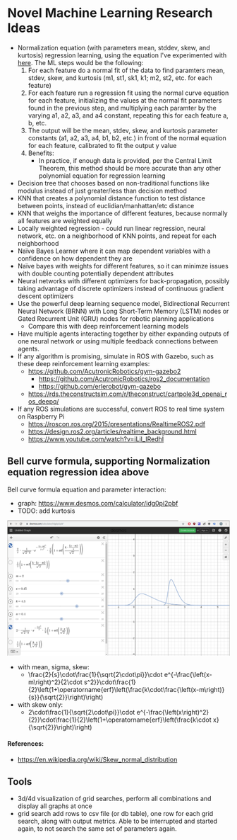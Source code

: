# Novel Machine Learning Research Ideas
- Normalization equation (with parameters mean, stddev, skew, and kurtosis) regression learning, using the equation I've experimented with [here](https://github.com/vicb1/python-reference/blob/master/code/statistics/bell_curve_formula.ipynb).  The ML steps would be the following:
    1. For each feature do a normal fit of the data to find paramters mean, stdev, skew, and kurtosis (m1, st1, sk1, k1; m2, st2, etc. for each feature)
    1. For each feature run a regression fit using the normal curve equation for each feature, initializing the values at the normal fit parameters found in the previous step, and multiplying each paramter by the varying a1, a2, a3, and a4 constant, repeating this for each feature a, b, etc.
    1. The output will be the mean, stdev, skew, and kurtosis parameter constants (a1, a2, a3, a4, b1, b2, etc.) in front of the normal equation for each feature, calibrated to fit the output y value
    1. Benefits:
        - In practice, if enough data is provided, per the Central Limit Theorem, this method should be more accurate than any other polynomial equation for regression learning
- Decision tree that chooses based on non-traditional functions like modulus instead of just greater/less than decision method
- KNN that creates a polynomial distance function to test distance between points, instead of euclidian/manhattan/etc distance 
- KNN that weighs the importance of different features, because normally all features are weighted equally 
- Locally weighted regression - could run linear regression, neural network, etc. on a neighborhood of KNN points, and repeat for each neighborhood  
- Naïve Bayes Learner where it can map dependent variables with a confidence on how dependent they are
- Naïve bayes with weights for different features, so it can minimze issues with double counting potentially dependent attributes 
- Neural networks with different optimizers for back-propagation, possibly taking advantage of discrete optimizers instead of continuous gradient descent optimizers
- Use the powerful deep learning sequence model, Bidirectional Recurrent Neural Network (BRNN) with Long Short-Term Memory (LSTM) nodes or Gated Recurrent Unit (GRU) nodes for robotic planning applications
    - Compare this with deep reinforcement learning models
- Have multiple agents interacting together by either expanding outputs of one neural network or using multiple feedback connections between agents.  
- If any algorithm is promising, simulate in ROS with Gazebo, such as these deep reinforcement learning examples:
    - https://github.com/AcutronicRobotics/gym-gazebo2
        - https://github.com/AcutronicRobotics/ros2_documentation
        - https://github.com/erlerobot/gym-gazebo
    - https://rds.theconstructsim.com/r/theconstruct/cartpole3d_openai_ros_deepq/
- If any ROS simulations are successful, convert ROS to real time system on Raspberry Pi
    - https://roscon.ros.org/2015/presentations/RealtimeROS2.pdf
    - https://design.ros2.org/articles/realtime_background.html
    - https://www.youtube.com/watch?v=iLiI_IRedhI

## Bell curve formula, supporting Normalization equation regression idea above

Bell curve formula equation and parameter interaction:
- graph: https://www.desmos.com/calculator/idg0pi2pbf
- TODO: add kurtosis

![image](./bell_curve_formula_graph.png)
- with mean, sigma, skew:
    - \frac{2}{s}\cdot\frac{1}{\sqrt{2\cdot\pi}}\cdot e^{-\frac{\left(x-m\right)^2}{2\cdot s^2}}\cdot\frac{1}{2}\left(1+\operatorname{erf}\left(\frac{k\cdot\frac{\left(x-m\right)}{s}}{\sqrt{2}}\right)\right)
- with skew only:
    - 2\cdot\frac{1}{\sqrt{2\cdot\pi}}\cdot e^{-\frac{\left(x\right)^2}{2}}\cdot\frac{1}{2}\left(1+\operatorname{erf}\left(\frac{k\cdot x}{\sqrt{2}}\right)\right)

#### References:
- https://en.wikipedia.org/wiki/Skew_normal_distribution

## Tools
- 3d/4d visualization of grid searches, perform all combinations and display all graphs at once
- grid search add rows to csv file (or db table), one row for each grid search, along with output metrics.  Able to be interrupted and started again, to not search the same set of parameters again.

